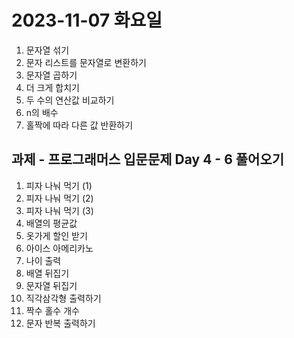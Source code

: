 # 2023-11-07 화요일

1. 문자열 섞기
2. 문자 리스트를 문자열로 변환하기
3. 문자열 곱하기
4. 더 크게 합치기
5. 두 수의 연산값 비교하기
6. n의 배수 
7. 홀짝에 따라 다른 값 반환하기


## 과제 - 프로그래머스 입문문제 Day 4 - 6 풀어오기

1. 피자 나눠 먹기 (1)
2. 피자 나눠 먹기 (2)
3. 피자 나눠 먹기 (3)
4. 배열의 평균값
5. 옷가게 할인 받기
6. 아이스 아메리카노
7. 나이 출력
8. 배열 뒤집기
9. 문자열 뒤집기
10. 직각삼각형 출력하기
11. 짝수 홀수 개수
12. 문자 반복 출력하기
